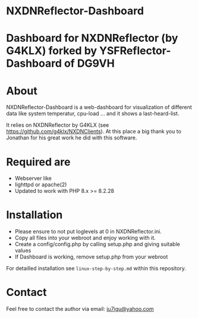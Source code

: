# NXDNReflector-Dashboard
Dashboard for NXDNReflector (by G4KLX) forked by YSFReflector-Dashboard of DG9VH
=====================================

About
=====
NXDNReflector-Dashboard is a web-dashboard for visualization of different data like
system temperatur, cpu-load ... and it shows a last-heard-list.

It relies on NXDNReflector by G4KLX (see https://github.com/g4klx/NXDNClients). At 
this place a big thank you to Jonathan for his great work he did with this 
software.

Required are
============
* Webserver like 
* lighttpd or apache(2)
* Updated to work with PHP 8.x >= 8.2.28

Installation
============
* Please ensure to not put loglevels at 0 in NXDNReflector.ini.
* Copy all files into your webroot and enjoy working with it.
* Create a config/config.php by calling setup.php and giving suitable values
* If Dashboard is working, remove setup.php from your webroot

For detailled installation see `linux-step-by-step.md` within this repository.

Contact
=======
Feel free to contact the author via email: iu7igu@yahoo.com
